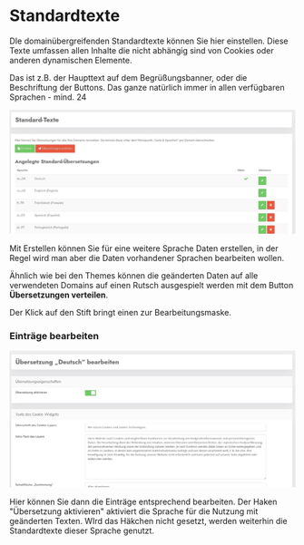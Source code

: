 # Standardtexte

DIe domainübergreifenden Standardtexte können Sie hier einstellen. Diese Texte umfassen allen Inhalte die nicht abhängig sind von Cookies oder anderen dynamischen Elemente.

Das ist z.B. der Haupttext auf dem Begrüßungsbanner, oder die Beschriftung der Buttons. Das ganze natürlich immer in allen verfügbaren Sprachen - mind. 24

![screenshot-1641835496561](../assets/screenshot-1641835496561.jpg)



Mit Erstellen können Sie für eine weitere Sprache Daten erstellen, in der Regel wird man aber die Daten vorhandener Sprachen bearbeiten wollen.

Ähnlich wie bei den Themes können die geänderten Daten auf alle verwendeten Domains auf einen Rutsch ausgespielt werden mit dem Button **Übersetzungen verteilen**. 

Der Klick auf den Stift bringt einen zur Bearbeitungsmaske.

### Einträge bearbeiten

![screenshot-1641841446516](../assets/screenshot-1641841446516.jpg)

Hier können Sie dann die Einträge entsprechend bearbeiten. Der Haken "Übersetzung aktivieren" aktiviert die Sprache für die Nutzung mit geänderten Texten. WIrd das Häkchen nicht gesetzt, werden weiterhin die Standardtexte dieser Sprache genutzt.

